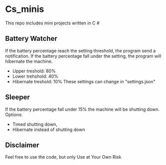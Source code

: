 # Cs_minis

This repo includes mini projects written in C # 

## Battery Watcher
If the battery percentage reach the setting threshold, the program send a notification. If the battery percentage fall under the setting, the program will hibernate the machine.
  - Upper treshold: 80%
  - Lower trehshold: 40%
  - Hibernate treshold: 10%
These settings can change in "settings.json"

## Sleeper
If the battery percentage fall under 15% the machine will be shutting down. 
Options: 
  - Timed shutting down,
  - Hibernate instead of shutting down

## Disclaimer 
Feel free to use the code, but only Use at Your Own Risk
